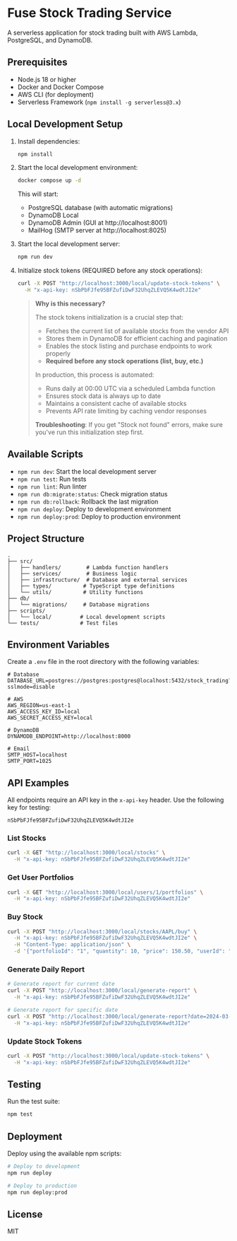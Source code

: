 # Fuse Stock Trading Service

A serverless application for stock trading built with AWS Lambda, PostgreSQL, and DynamoDB.

## Prerequisites

- Node.js 18 or higher
- Docker and Docker Compose
- AWS CLI (for deployment)
- Serverless Framework (`npm install -g serverless@3.x`)

## Local Development Setup

1. Install dependencies:
   ```bash
   npm install
   ```

2. Start the local development environment:
   ```bash
   docker compose up -d
   ```
   This will start:
   - PostgreSQL database (with automatic migrations)
   - DynamoDB Local
   - DynamoDB Admin (GUI at http://localhost:8001)
   - MailHog (SMTP server at http://localhost:8025)

3. Start the local development server:
   ```bash
   npm run dev
   ```

4. Initialize stock tokens (REQUIRED before any stock operations):
   ```bash
   curl -X POST "http://localhost:3000/local/update-stock-tokens" \
     -H "x-api-key: nSbPbFJfe95BFZufiDwF32UhqZLEVQ5K4wdtJI2e"
   ```

   > **Why is this necessary?**
   > 
   > The stock tokens initialization is a crucial step that:
   > - Fetches the current list of available stocks from the vendor API
   > - Stores them in DynamoDB for efficient caching and pagination
   > - Enables the stock listing and purchase endpoints to work properly
   > - **Required before any stock operations (list, buy, etc.)**
   > 
   > In production, this process is automated:
   > - Runs daily at 00:00 UTC via a scheduled Lambda function
   > - Ensures stock data is always up to date
   > - Maintains a consistent cache of available stocks
   > - Prevents API rate limiting by caching vendor responses
   > 
   > **Troubleshooting**: If you get "Stock not found" errors, make sure you've run this initialization step first.

## Available Scripts

- `npm run dev`: Start the local development server
- `npm run test`: Run tests
- `npm run lint`: Run linter
- `npm run db:migrate:status`: Check migration status
- `npm run db:rollback`: Rollback the last migration
- `npm run deploy`: Deploy to development environment
- `npm run deploy:prod`: Deploy to production environment

## Project Structure

```
.
├── src/
│   ├── handlers/        # Lambda function handlers
│   ├── services/        # Business logic
│   ├── infrastructure/  # Database and external services
│   ├── types/          # TypeScript type definitions
│   └── utils/          # Utility functions
├── db/
│   └── migrations/     # Database migrations
├── scripts/
│   └── local/         # Local development scripts
└── tests/             # Test files
```

## Environment Variables

Create a `.env` file in the root directory with the following variables:

```env
# Database
DATABASE_URL=postgres://postgres:postgres@localhost:5432/stock_trading?sslmode=disable

# AWS
AWS_REGION=us-east-1
AWS_ACCESS_KEY_ID=local
AWS_SECRET_ACCESS_KEY=local

# DynamoDB
DYNAMODB_ENDPOINT=http://localhost:8000

# Email
SMTP_HOST=localhost
SMTP_PORT=1025
```

## API Examples

All endpoints require an API key in the `x-api-key` header. Use the following key for testing:
```
nSbPbFJfe95BFZufiDwF32UhqZLEVQ5K4wdtJI2e
```

### List Stocks
```bash
curl -X GET "http://localhost:3000/local/stocks" \
  -H "x-api-key: nSbPbFJfe95BFZufiDwF32UhqZLEVQ5K4wdtJI2e"
```

### Get User Portfolios
```bash
curl -X GET "http://localhost:3000/local/users/1/portfolios" \
  -H "x-api-key: nSbPbFJfe95BFZufiDwF32UhqZLEVQ5K4wdtJI2e"
```

### Buy Stock
```bash
curl -X POST "http://localhost:3000/local/stocks/AAPL/buy" \
  -H "x-api-key: nSbPbFJfe95BFZufiDwF32UhqZLEVQ5K4wdtJI2e" \
  -H "Content-Type: application/json" \
  -d '{"portfolioId": "1", "quantity": 10, "price": 150.50, "userId": "1"}'
```

### Generate Daily Report
```bash
# Generate report for current date
curl -X POST "http://localhost:3000/local/generate-report" \
  -H "x-api-key: nSbPbFJfe95BFZufiDwF32UhqZLEVQ5K4wdtJI2e"

# Generate report for specific date
curl -X POST "http://localhost:3000/local/generate-report?date=2024-03-20" \
  -H "x-api-key: nSbPbFJfe95BFZufiDwF32UhqZLEVQ5K4wdtJI2e"
```

### Update Stock Tokens
```bash
curl -X POST "http://localhost:3000/local/update-stock-tokens" \
  -H "x-api-key: nSbPbFJfe95BFZufiDwF32UhqZLEVQ5K4wdtJI2e"
```

## Testing

Run the test suite:

```bash
npm test
```

## Deployment

Deploy using the available npm scripts:

```bash
# Deploy to development
npm run deploy

# Deploy to production
npm run deploy:prod
```

## License

MIT